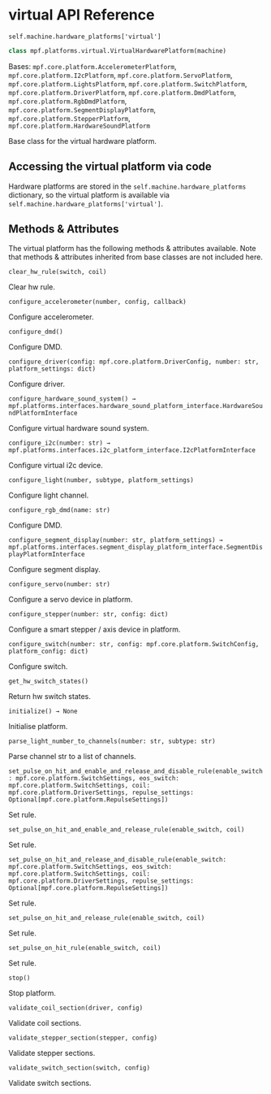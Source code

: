 # virtual API Reference

`self.machine.hardware_platforms['virtual']`

``` python
class mpf.platforms.virtual.VirtualHardwarePlatform(machine)
```

Bases: `mpf.core.platform.AccelerometerPlatform`, `mpf.core.platform.I2cPlatform`, `mpf.core.platform.ServoPlatform`, `mpf.core.platform.LightsPlatform`, `mpf.core.platform.SwitchPlatform`, `mpf.core.platform.DriverPlatform`, `mpf.core.platform.DmdPlatform`, `mpf.core.platform.RgbDmdPlatform`, `mpf.core.platform.SegmentDisplayPlatform`, `mpf.core.platform.StepperPlatform`, `mpf.core.platform.HardwareSoundPlatform`

Base class for the virtual hardware platform.

## Accessing the virtual platform via code

Hardware platforms are stored in the `self.machine.hardware_platforms` dictionary, so the virtual platform is available via `self.machine.hardware_platforms['virtual']`.

## Methods & Attributes

The virtual platform has the following methods & attributes available. Note that methods & attributes inherited from base classes are not included here.

`clear_hw_rule(switch, coil)`

Clear hw rule.

`configure_accelerometer(number, config, callback)`

Configure accelerometer.

`configure_dmd()`

Configure DMD.

`configure_driver(config: mpf.core.platform.DriverConfig, number: str, platform_settings: dict)`

Configure driver.

`configure_hardware_sound_system() → mpf.platforms.interfaces.hardware_sound_platform_interface.HardwareSoundPlatformInterface`

Configure virtual hardware sound system.

`configure_i2c(number: str) → mpf.platforms.interfaces.i2c_platform_interface.I2cPlatformInterface`

Configure virtual i2c device.

`configure_light(number, subtype, platform_settings)`

Configure light channel.

`configure_rgb_dmd(name: str)`

Configure DMD.

`configure_segment_display(number: str, platform_settings) → mpf.platforms.interfaces.segment_display_platform_interface.SegmentDisplayPlatformInterface`

Configure segment display.

`configure_servo(number: str)`

Configure a servo device in platform.

`configure_stepper(number: str, config: dict)`

Configure a smart stepper / axis device in platform.

`configure_switch(number: str, config: mpf.core.platform.SwitchConfig, platform_config: dict)`

Configure switch.

`get_hw_switch_states()`

Return hw switch states.

`initialize() → None`

Initialise platform.

`parse_light_number_to_channels(number: str, subtype: str)`

Parse channel str to a list of channels.

`set_pulse_on_hit_and_enable_and_release_and_disable_rule(enable_switch: mpf.core.platform.SwitchSettings, eos_switch: mpf.core.platform.SwitchSettings, coil: mpf.core.platform.DriverSettings, repulse_settings: Optional[mpf.core.platform.RepulseSettings])`

Set rule.

`set_pulse_on_hit_and_enable_and_release_rule(enable_switch, coil)`

Set rule.

`set_pulse_on_hit_and_release_and_disable_rule(enable_switch: mpf.core.platform.SwitchSettings, eos_switch: mpf.core.platform.SwitchSettings, coil: mpf.core.platform.DriverSettings, repulse_settings: Optional[mpf.core.platform.RepulseSettings])`

Set rule.

`set_pulse_on_hit_and_release_rule(enable_switch, coil)`

Set rule.

`set_pulse_on_hit_rule(enable_switch, coil)`

Set rule.

`stop()`

Stop platform.

`validate_coil_section(driver, config)`

Validate coil sections.

`validate_stepper_section(stepper, config)`

Validate stepper sections.

`validate_switch_section(switch, config)`

Validate switch sections.

